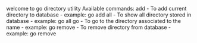 welcome to go directory utility
Available commands: 
add - To add current directory to database 
    - example: go add <name>
all - To show all directory stored in database
    - example: go all
go  - To go to the directory associated to the name
    - example: go <name>
remove - To remove directory from database
       - example: go remove <name>